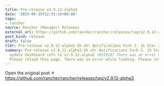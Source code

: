 ```yaml
---
title: Pre-release v2.9.12-alpha3
date: '2025-09-15T22:31:15+00:00'
tags:
- rancher
source: Rancher (Manager) Releases
external_url: https://github.com/rancher/rancher/releases/tag/v2.9.12-alpha3
post_kind: release
draft: false
tldr: Pre-release v2.9.12-alpha3 Uh oh! Notifications Fork 3. 1k Star 24.
summary: Pre-release v2.9.12-alpha3 Uh oh! Notifications Fork 3. 1k Star 24. 7k c0b3371
  update dashboard refs to v2.9.12-alpha2 (#51918) There was an error while loading.
  Please reload this page. There was an error while loading. Please reload this page.
---
```

Open the original post ↗ https://github.com/rancher/rancher/releases/tag/v2.9.12-alpha3
